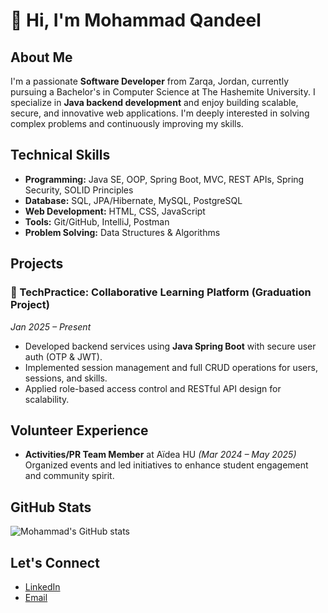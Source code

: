 # 👋 Hi, I'm Mohammad Qandeel

## About Me
I'm a passionate **Software Developer** from Zarqa, Jordan, currently pursuing a Bachelor's in Computer Science at The Hashemite University. I specialize in **Java backend development** and enjoy building scalable, secure, and innovative web applications. I'm deeply interested in solving complex problems and continuously improving my skills.

## Technical Skills
- **Programming:** Java SE, OOP, Spring Boot, MVC, REST APIs, Spring Security, SOLID Principles
- **Database:** SQL, JPA/Hibernate, MySQL, PostgreSQL
- **Web Development:** HTML, CSS, JavaScript
- **Tools:** Git/GitHub, IntelliJ, Postman
- **Problem Solving:** Data Structures & Algorithms

## Projects

### 🚀 TechPractice: Collaborative Learning Platform (Graduation Project)
*Jan 2025 – Present*
- Developed backend services using **Java Spring Boot** with secure user auth (OTP & JWT).
- Implemented session management and full CRUD operations for users, sessions, and skills.
- Applied role-based access control and RESTful API design for scalability.

## Volunteer Experience
- **Activities/PR Team Member** at Aïdea HU *(Mar 2024 – May 2025)*  
  Organized events and led initiatives to enhance student engagement and community spirit.

## GitHub Stats
![Mohammad's GitHub stats](https://github-readme-stats.vercel.app/api?username=M0hammedAlhaj&show_icons=true&theme=radical)

## Let's Connect
- [LinkedIn](https://www.linkedin.com/in/mohammad-aandeel-692438288)
- [Email](mailto:mohaqan2004@gmail.com)
